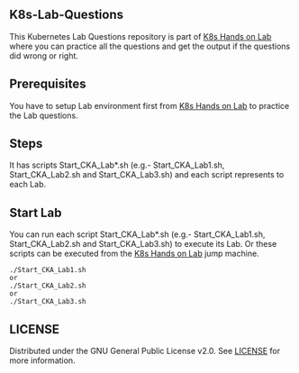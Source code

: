 ## **K8s-Lab-Questions**
This Kubernetes Lab Questions repository is part of [K8s Hands on Lab](https://github.com/csbisht/K8s-Lab_FreeTier) where you can practice all the questions and get the output if the questions did wrong or right.

## **Prerequisites**
You have to setup Lab environment first from [K8s Hands on Lab](https://github.com/csbisht/K8s-Lab_FreeTier) to practice the Lab questions.

## **Steps**
It has scripts Start_CKA_Lab*.sh (e.g.- Start_CKA_Lab1.sh, Start_CKA_Lab2.sh and Start_CKA_Lab3.sh) and each script represents to each Lab.

## **Start Lab**
You can run each script Start_CKA_Lab*.sh (e.g.- Start_CKA_Lab1.sh, Start_CKA_Lab2.sh and Start_CKA_Lab3.sh) to execute its Lab. Or these scripts can be executed from the [K8s Hands on Lab](https://github.com/csbisht/K8s-Lab_FreeTier) jump machine.
```
./Start_CKA_Lab1.sh
or
./Start_CKA_Lab2.sh
or
./Start_CKA_Lab3.sh
```
## **LICENSE**
Distributed under the GNU General Public License v2.0. See [LICENSE](https://github.com/csbisht/K8s-Lab-Questions_FreeTier/blob/main/LICENSE) for more information.
